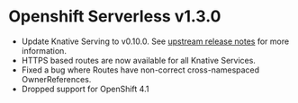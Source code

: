 # Openshift Serverless v1.3.0

- Update Knative Serving to v0.10.0. See
  [upstream release notes](https://github.com/knative/serving/releases/tag/v0.10.0)
  for more information.
- HTTPS based routes are now available for all Knative Services.
- Fixed a bug where Routes have non-correct cross-namespaced OwnerReferences.
- Dropped support for OpenShift 4.1
